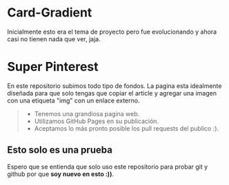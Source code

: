 # Card-Gradient
Inicialmente esto era el tema de proyecto pero fue evolucionando y ahora casi no tienen nada que ver, jaja. 

# Super Pinterest
En este repositorio subimos todo tipo de fondos. La pagina esta idealmente diseñada para que solo tengas que copiar el article y agregar una imagen con una etiqueta "img" con un enlace externo. 
> - Tenemos una grandiosa pagina web.
> - Utilizamos GitHub Pages en su publicación.
> - Aceptamos lo más pronto posible los pull requests del publico :).

## Esto solo es una prueba
Espero que se entienda que solo uso este repositorio para probar git y github por que **soy nuevo en esto :))**. 

